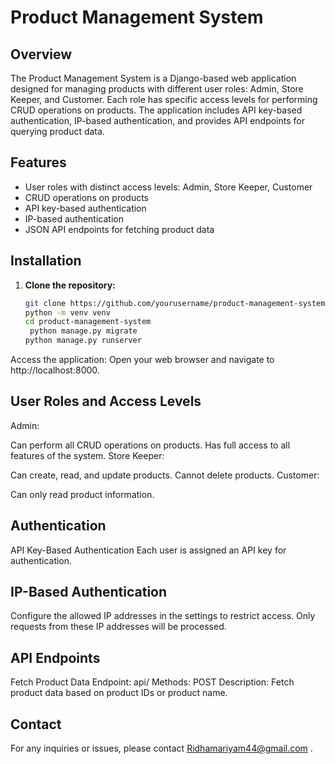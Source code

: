 # Product Management System

## Overview
The Product Management System is a Django-based web application designed for managing products with different user roles: Admin, Store Keeper, and Customer. Each role has specific access levels for performing CRUD operations on products. The application includes API key-based authentication, IP-based authentication, and provides API endpoints for querying product data.

## Features
- User roles with distinct access levels: Admin, Store Keeper, Customer
- CRUD operations on products
- API key-based authentication
- IP-based authentication
- JSON API endpoints for fetching product data

## Installation

1. **Clone the repository:**
   ```bash
   git clone https://github.com/yourusername/product-management-system.git
   python -m venv venv
   cd product-management-system
    python manage.py migrate
   python manage.py runserver

Access the application:
Open your web browser and navigate to http://localhost:8000.

## User Roles and Access Levels
Admin:

Can perform all CRUD operations on products.
Has full access to all features of the system.
Store Keeper:

Can create, read, and update products.
Cannot delete products.
Customer:

Can only read product information.

## Authentication
API Key-Based Authentication
Each user is assigned an API key for authentication.

## IP-Based Authentication
Configure the allowed IP addresses in the settings to restrict access.
Only requests from these IP addresses will be processed.

## API Endpoints
Fetch Product Data
Endpoint: api/
Methods: POST
Description: Fetch product data based on product IDs or product name.

## Contact
For any inquiries or issues, please contact Ridhamariyam44@gmail.com .
